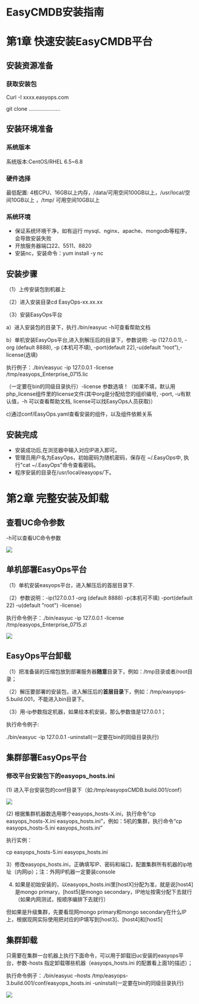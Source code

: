 EasyCMDB安装指南
================

第1章 快速安装EasyCMDB平台
==========================

安装资源准备
------------

### 获取安装包

Curl -I xxxx.easyops.com

git clone …………………

安装环境准备
------------

### 系统版本

系统版本:CentOS/RHEL 6.5\~6.8

### 硬件选择

 最低配置: 4核CPU、16GB以上内存，/data/可用空间100GB以上，/usr/local/空间10GB以上 ，/tmp/ 可用空间10GB以上

### 系统环境

- 保证系统环境干净，如有运行 mysql、nginx、apache、mongodb等程序，会导致安装失败
- 开放服务器端口22、5511、8820
- 安装nc，安装命令：yum install -y nc

安装步骤
--------

（1）上传安装包到机器上

（2）进入安装目录cd EasyOps-xx.xx.xx

（3）安装EasyOps平台

a）进入安装包的目录下，执行./bin/easyuc -h可查看帮助文档

b）单机安装EasyOps平台,进入到解压后的目录下，参数说明: -ip (127.0.0.1), -org
(default 8888), -p (本机可不填), -port(default 22),-u(default
“root”),-license(选填)

执行例子：./bin/easyuc -ip 127.0.0.1 -license /tmp/easyops_Enterprise_0715.lic

（一定要在bin的同级目录执行）-license
参数选填！（如果不填，默认用php_license组件里的license文件(其中org是分配给您的组织编号,
-port, -u有默认值，-h 可以查看帮助文档, license可以找EasyOps人员获取)）

c)通过conf/EasyOps.yaml查看安装的组件，以及组件依赖关系

安装完成
--------

- 安装成功后,在浏览器中输入对应IP进入即可。
- 管理员用户名为EasyOps，初始密码为随机密码，保存在 \~/.EasyOps中, 执行"cat
    \~/.EasyOps"命令查看密码。
- 程序安装的目录在/usr/local/easyops/下。

第2章 完整安装及卸载
==============

查看UC命令参数
--------------

-h可以查看UC命令参数

![](media/62dcdc9c8bb9c85baa99ba521013970c.png)

单机部署EasyOps平台
-------------------

（1）单机安装easyops平台，进入解压后的首层目录下.

（2）参数说明：-ip(127.0.0.1 -org (default 8888) -p(本机可不填) -port(default
22) -u(default "root") -license）

执行命令例子：./bin/easyuc -ip 127.0.0.1 -license
/tmp/easyops_Enterprise_0715.zl

![](media/dcec666e3d6f1cd7e284dacacc669161.png)

## EasyOps平台卸载

（1）把准备装的压缩包放到部署服务器**随意**目录下，例如：/tmp目录或者/root目录；

（2）解压要部署的安装包，进入解压后的**首层目录**下，例如：/tmp/easyops-5.build.001，不能进入bin目录下。

（3）用-ip参数指定机器，如果给本机安装，那么参数值是127.0.0.1；

执行命令例子:

./bin/easyuc -ip 127.0.0.1 -uninstall(一定要在bin的同级目录执行)

集群部署EasyOps平台
-------------------

### 修改平台安装包下的easyops_hosts.ini

(1) 进入平台安装包的conf目录下（如:/tmp/easyopsCMDB.build.001/conf）

![](media/d5962eee0780ba1330168c6e9e7b8d02.png)

(2) 根据集群机器数选用哪个easyops_hosts-X.ini，执行命令“cp easyops_hosts-X.ini
easyops_hosts.ini”，例如：5机的集群，执行命令“cp easyops_hosts-5.ini
easyops_hosts.ini”

执行实例：

cp easyops_hosts-5.ini easyops_hosts.ini

3）修改easyops_hosts.ini，正确填写IP、密码和端口，配置集群所有机器的ip地址（内网ip）；注：外网IP机器一定要装console

4) 如果是初始安装的，以easyops_hosts.ini里[hostX]分配为准，就是说[host4]是mongo
primary，[host5]是mongo
secondary，IP地址按需分配下去就行（如果内网测试，按顺序编排下去就行）

但如果是升级集群，先要看现网mongo
primary和mongo secondary在什么IP上，根据现网实际使用把对应的IP填写到[host3]、[host4]和[host5]

## 集群卸载

只需要在集群一台机器上执行下面命令，可以用于卸载旧uc安装的easyops平台，参数-hosts
指定卸载哪些机器（easyops_hosts.ini 的配置看上面1的描述）；

执行命令例子：./bin/easyuc –hosts
/tmp/easyops-3.build.001/conf/easyops_hosts.ini
-uninstall(一定要在bin的同级目录执行)

![](media/e216d1384f2b99fa3527ac8ada749c59.png)
